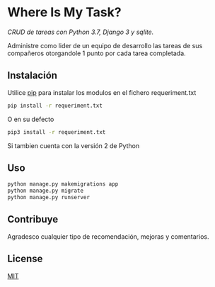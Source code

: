 # Where Is My Task?

*CRUD de tareas con Python 3.7, Django 3 y sqlite.*

Administre como lider de un equipo de desarrollo las tareas de sus compañeros
otorgandole 1 punto por cada tarea completada.


## Instalación

Utilice [pip](https://pip.pypa.io/en/stable/) para instalar los modulos en el fichero requeriment.txt

```bash
pip install -r requeriment.txt
```
O en su defecto
```bash
pip3 install -r requeriment.txt
```
Si tambien cuenta con la versión 2 de Python

## Uso
```bash
python manage.py makemigrations app
python manage.py migrate
python manage.py runserver
```

## Contribuye
Agradesco cualquier tipo de recomendación, mejoras y comentarios.

## License
[MIT](https://choosealicense.com/licenses/mit/)
